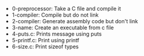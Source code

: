 - 0-preprocessor: Take a C file and compile it
- 1-compiler: Compile but do not link
- 2-compiler: Generate assembly code but don't link
- 3-name: Create an executable from c file
- 4-puts.c: Prints message using puts
- 5-printf.c: Print using printf
- 6-size.c: Print sizeof types
